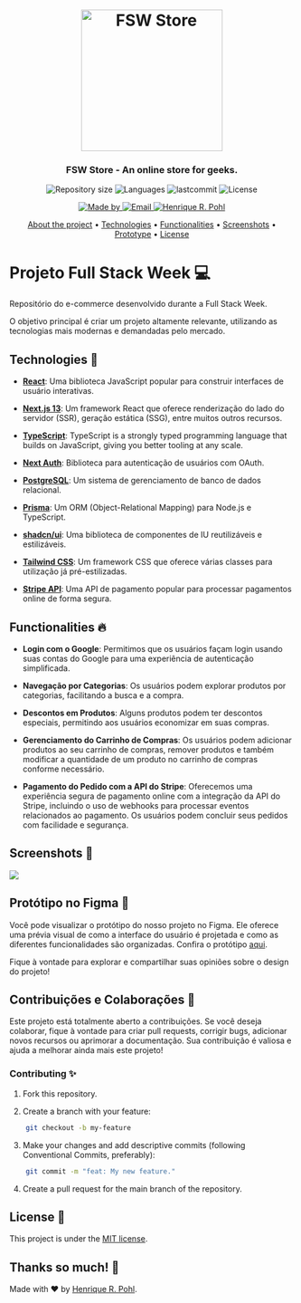 <h1 align="center">
  <img alt="FSW Store" title="FSW Store" width="250px"  src="https://res.cloudinary.com/dvgb6dadg/image/upload/v1697664742/fsw-store/logo-fsw-store_hf1hoh.png" />
</h1>

<h3 align="center">
  FSW Store - An online store for geeks.
</h3>

<p align="center">
  <img alt="Repository size" src="https://img.shields.io/github/repo-size/henriqpohl/FSW-Store?color=%235963C5">
  <img alt="Languages" src="https://img.shields.io/github/languages/count/henriqpohl/FSW-Store?color=%235963C5" />
  <img alt="lastcommit" src="https://img.shields.io/github/last-commit/henriqpohl/FSW-Store?color=%235761C3" />
  <img alt="License" src="https://img.shields.io/badge/License-MIT-yellow.svg?color=%235761C3" />
</p>
<p align="center">
  <a href="https://www.linkedin.com/in/henriqpohl/">
    <img alt="Made by" src="https://img.shields.io/badge/made%20by-Henrique%20R.%20Pohl-%235963C5">
  </a>
  <a href="mailto:henriqpohl@gmail.com">
    <img alt="Email" src="https://img.shields.io/badge/henriqpohl@gmail.com-%23525DCB" />
  </a>
  <a href="https://www.linkedin.com/in/henriqpohl/">
    <img alt="Henrique R. Pohl" src="https://img.shields.io/badge/henriqpohl-5965e0?style=flat&logo=Linkedin&logoColor=white" />
  </a>
</p>

<p align="center">
  <a href="#projeto-full-stack-week-💻">About the project</a> •
  <a href="#technologies-🚀">Technologies</a> •
  <a href="#functionalities-🔥">Functionalities</a> •
  <a href="#screenshots-📸">Screenshots</a> •
  <a href="#protótipo-no-figma-🎨">Prototype</a> •
  <a href="#license-📄">License</a>
</p>

<!-- <p align="center">
  <img alt="dtmoney" src=".github/dtmoney.png" width="100%">
</p> -->

# Projeto Full Stack Week 💻

Repositório do e-commerce desenvolvido durante a Full Stack Week.

O objetivo principal é criar um projeto altamente relevante, utilizando as tecnologias mais modernas e demandadas pelo mercado.

## Technologies 🚀

- **[React](https://reactjs.org/)**: Uma biblioteca JavaScript popular para construir interfaces de usuário interativas.

- **[Next.js 13](https://nextjs.org/)**: Um framework React que oferece renderização do lado do servidor (SSR), geração estática (SSG), entre muitos outros recursos.

- **[TypeScript](https://www.typescriptlang.org/)**: TypeScript is a strongly typed programming language that builds on JavaScript, giving you better tooling at any scale.

- **[Next Auth](https://next-auth.js.org/)**: Biblioteca para autenticação de usuários com OAuth.

- **[PostgreSQL](https://www.postgresql.org/)**: Um sistema de gerenciamento de banco de dados relacional.

- **[Prisma](https://www.prisma.io/)**: Um ORM (Object-Relational Mapping) para Node.js e TypeScript.

- **[shadcn/ui](https://ui.shadcn.com/)**: Uma biblioteca de componentes de IU reutilizáveis e estilizáveis.

- **[Tailwind CSS](https://tailwindcss.com/)**: Um framework CSS que oferece várias classes para utilização já pré-estilizadas.

- **[Stripe API](https://stripe.com/)**: Uma API de pagamento popular para processar pagamentos online de forma segura.

## Functionalities 🔥

- **Login com o Google**: Permitimos que os usuários façam login usando suas contas do Google para uma experiência de autenticação simplificada.

- **Navegação por Categorias**: Os usuários podem explorar produtos por categorias, facilitando a busca e a compra.

- **Descontos em Produtos**: Alguns produtos podem ter descontos especiais, permitindo aos usuários economizar em suas compras.

- **Gerenciamento do Carrinho de Compras**: Os usuários podem adicionar produtos ao seu carrinho de compras, remover produtos e também modificar a quantidade de um produto no carrinho de compras conforme necessário.

- **Pagamento do Pedido com a API do Stripe**: Oferecemos uma experiência segura de pagamento online com a integração da API do Stripe, incluindo o uso de webhooks para processar eventos relacionados ao pagamento. Os usuários podem concluir seus pedidos com facilidade e segurança.

## Screenshots 📸

<img src="https://res.cloudinary.com/dvgb6dadg/image/upload/v1697649619/fsw-store/fsw-store-screenshot_y4zar0.png">

## Protótipo no Figma 🎨

Você pode visualizar o protótipo do nosso projeto no Figma. Ele oferece uma prévia visual de como a interface do usuário é projetada e como as diferentes funcionalidades são organizadas. Confira o protótipo [aqui](https://www.figma.com/file/Y8jmabSZXxAobeUJQdI4bm/FSW-Store-%5BLive%5D?type=design&mode=design&t=JoIB87O9jkqADxpN-1).

Fique à vontade para explorar e compartilhar suas opiniões sobre o design do projeto!

## Contribuições e Colaborações 🤝

Este projeto está totalmente aberto a contribuições. Se você deseja colaborar, fique à vontade para criar pull requests, corrigir bugs, adicionar novos recursos ou aprimorar a documentação. Sua contribuição é valiosa e ajuda a melhorar ainda mais este projeto!

### Contributing ✨

1. Fork this repository.

2. Create a branch with your feature:

```bash
    git checkout -b my-feature
```
3. Make your changes and add descriptive commits (following Conventional Commits, preferably):

```bash
    git commit -m "feat: My new feature."
```

4. Create a pull request for the main branch of the repository.

## License 📄

This project is under the [MIT license](https://opensource.org/licenses/MIT).

## Thanks so much! 🥳

Made with ❤️ by [Henrique R. Pohl](https://www.linkedin.com/in/henriqpohl/).